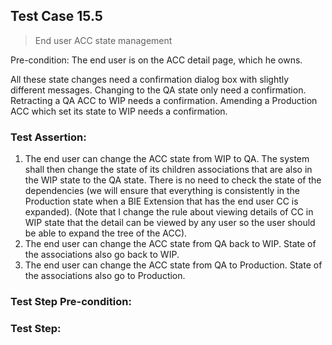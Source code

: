 ## Test Case 15.5

> End user ACC state management

Pre-condition: The end user is on the ACC detail page, which he owns.

All these state changes need a confirmation dialog box with slightly different messages. Changing to the QA state only need a confirmation. Retracting a QA ACC to WIP needs a confirmation. Amending a Production ACC which set its state to WIP needs a confirmation.

### Test Assertion:

1. The end user can change the ACC state from WIP to QA. The system shall then change the state of its children associations that are also in the WIP state to the QA state. There is no need to check the state of the dependencies (we will ensure that everything is consistently in the Production state when a BIE Extension that has the end user CC is expanded). (Note that I change the rule about viewing details of CC in WIP state that the detail can be viewed by any user so the user should be able to expand the tree of the ACC).
2. The end user can change the ACC state from QA back to WIP. State of the associations also go back to WIP.
3. The end user can change the ACC state from QA to Production. State of the associations also go to Production.

### Test Step Pre-condition:



### Test Step: